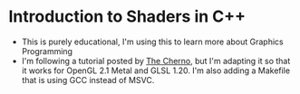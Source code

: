 # Introduction to Shaders in C++
- This is purely educational, I'm using this to learn more about Graphics Programming
- I'm following a tutorial posted by [The Cherno](https://www.youtube.com/playlist?list=PLlrATfBNZ98foTJPJ_Ev03o2oq3-GGOS2), but I'm adapting it so that it works for OpenGL 2.1 Metal and GLSL 1.20. I'm also adding a Makefile that is using GCC instead of MSVC.
